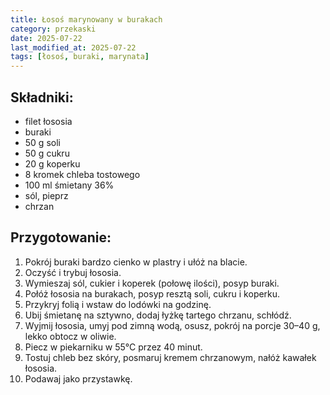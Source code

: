 ```yaml
---
title: Łosoś marynowany w burakach
category: przekaski
date: 2025-07-22
last_modified_at: 2025-07-22
tags: [łosoś, buraki, marynata]
---
```


## Składniki:
 - filet łososia
 - buraki
 - 50 g soli
 - 50 g cukru
 - 20 g koperku
 - 8 kromek chleba tostowego
 - 100 ml śmietany 36%
 - sól, pieprz
 - chrzan

## Przygotowanie:
1. Pokrój buraki bardzo cienko w plastry i ułóż na blacie.
2. Oczyść i trybuj łososia.
3. Wymieszaj sól, cukier i koperek (połowę ilości), posyp buraki.
4. Połóż łososia na burakach, posyp resztą soli, cukru i koperku.
5. Przykryj folią i wstaw do lodówki na godzinę.
6. Ubij śmietanę na sztywno, dodaj łyżkę tartego chrzanu, schłódź.
7. Wyjmij łososia, umyj pod zimną wodą, osusz, pokrój na porcje 30–40 g, lekko obtocz w oliwie.
8. Piecz w piekarniku w 55°C przez 40 minut.
9. Tostuj chleb bez skóry, posmaruj kremem chrzanowym, nałóż kawałek łososia.
10. Podawaj jako przystawkę.
